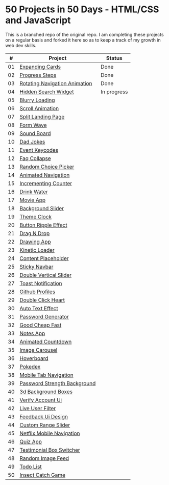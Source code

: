 # 50 Projects in 50 Days - HTML/CSS and JavaScript

This is a branched repo of the original repo. 
I am completing these projects on a regular basis and forked it here so as to keep a track of my growth in web dev skills.

|  #  | Project                                                                                                                     | Status    |
| :-: | --------------------------------------------------------------------------------------------------------------------------- | --------------------------------------------------------------------------------- |
| 01  | [Expanding Cards](https://github.com/bradtraversy/50projects50days/tree/master/expanding-cards)                             |    Done   |
| 02  | [Progress Steps](https://github.com/bradtraversy/50projects50days/tree/master/progress-steps)                               |    Done   |
| 03  | [Rotating Navigation Animation](https://github.com/bradtraversy/50projects50days/tree/master/rotating-nav-animation)        |    Done   |
| 04  | [Hidden Search Widget](https://github.com/bradtraversy/50projects50days/tree/master/hidden-search)                          |In progress|
| 05  | [Blurry Loading](https://github.com/bradtraversy/50projects50days/tree/master/blurry-loading)                               |           |
| 06  | [Scroll Animation](https://github.com/bradtraversy/50projects50days/tree/master/scroll-animation)                           |           |
| 07  | [Split Landing Page](https://github.com/bradtraversy/50projects50days/tree/master/split-landing-page)                       |           |
| 08  | [Form Wave](https://github.com/bradtraversy/50projects50days/tree/master/form-input-wave)                                   |           |
| 09  | [Sound Board](https://github.com/bradtraversy/50projects50days/tree/master/sound-board)                                     |           |
| 10  | [Dad Jokes](https://github.com/bradtraversy/50projects50days/tree/master/dad-jokes)                                         |           |
| 11  | [Event Keycodes](https://github.com/bradtraversy/50projects50days/tree/master/event-keycodes)                               |           |
| 12  | [Faq Collapse](https://github.com/bradtraversy/50projects50days/tree/master/faq-collapse)                                   |           |
| 13  | [Random Choice Picker](https://github.com/bradtraversy/50projects50days/tree/master/random-choice-picker)                   |           |
| 14  | [Animated Navigation](https://github.com/bradtraversy/50projects50days/tree/master/animated-navigation)                     |           |
| 15  | [Incrementing Counter](https://github.com/bradtraversy/50projects50days/tree/master/incrementing-counter)                   |           |
| 16  | [Drink Water](https://github.com/bradtraversy/50projects50days/tree/master/drink-water)                                     |           |
| 17  | [Movie App](https://github.com/bradtraversy/50projects50days/tree/master/movie-app)                                         |           |
| 18  | [Background Slider](https://github.com/bradtraversy/50projects50days/tree/master/background-slider)                         |           |
| 19  | [Theme Clock](https://github.com/bradtraversy/50projects50days/tree/master/theme-clock)                                     |           |
| 20  | [Button Ripple Effect](https://github.com/bradtraversy/50projects50days/tree/master/button-ripple-effect)                   |           |
| 21  | [Drag N Drop](https://github.com/bradtraversy/50projects50days/tree/master/drag-n-drop)                                     |           |
| 22  | [Drawing App](https://github.com/bradtraversy/50projects50days/tree/master/drawing-app)                                     |           |
| 23  | [Kinetic Loader](https://github.com/bradtraversy/50projects50days/tree/master/kinetic-loader)                               |           |
| 24  | [Content Placeholder](https://github.com/bradtraversy/50projects50days/tree/master/content-placeholder)                     |           |
| 25  | [Sticky Navbar](https://github.com/bradtraversy/50projects50days/tree/master/sticky-navigation)                             |           |
| 26  | [Double Vertical Slider](https://github.com/bradtraversy/50projects50days/tree/master/double-vertical-slider)               |           |
| 27  | [Toast Notification](https://github.com/bradtraversy/50projects50days/tree/master/toast-notification)                       |           |
| 28  | [Github Profiles](https://github.com/bradtraversy/50projects50days/tree/master/github-profiles)                             |           |
| 29  | [Double Click Heart](https://github.com/bradtraversy/50projects50days/tree/master/double-click-heart)                       |           |
| 30  | [Auto Text Effect](https://github.com/bradtraversy/50projects50days/tree/master/auto-text-effect)                           |           |
| 31  | [Password Generator](https://github.com/bradtraversy/50projects50days/tree/master/password-generator)                       |           |
| 32  | [Good Cheap Fast](https://github.com/bradtraversy/50projects50days/tree/master/good-cheap-fast)                             |           |
| 33  | [Notes App](https://github.com/bradtraversy/50projects50days/tree/master/notes-app)                                         |           |
| 34  | [Animated Countdown](https://github.com/bradtraversy/50projects50days/tree/master/animated-countdown)                       |           |
| 35  | [Image Carousel](https://github.com/bradtraversy/50projects50days/tree/master/image-carousel)                               |           |
| 36  | [Hoverboard](https://github.com/bradtraversy/50projects50days/tree/master/hoverboard)                                       |           |
| 37  | [Pokedex](https://github.com/bradtraversy/50projects50days/tree/master/pokedex)                                             |           |
| 38  | [Mobile Tab Navigation](https://github.com/bradtraversy/50projects50days/tree/master/mobile-tab-navigation)                 |           |
| 39  | [Password Strength Background](https://github.com/bradtraversy/50projects50days/tree/master/password-strength-background)   |           |
| 40  | [3d Background Boxes](https://github.com/bradtraversy/50projects50days/tree/master/3d-boxes-background)                     |           |
| 41  | [Verify Account Ui](https://github.com/bradtraversy/50projects50days/tree/master/verify-account-ui)                         |           |
| 42  | [Live User Filter](https://github.com/bradtraversy/50projects50days/tree/master/live-user-filter)                           |           |
| 43  | [Feedback Ui Design](https://github.com/bradtraversy/50projects50days/tree/master/feedback-ui-design)                       |           |
| 44  | [Custom Range Slider](https://github.com/bradtraversy/50projects50days/tree/master/custom-range-slider)                     |           |
| 45  | [Netflix Mobile Navigation](https://github.com/bradtraversy/50projects50days/tree/master/netflix-mobile-navigation)         |           |
| 46  | [Quiz App](https://github.com/bradtraversy/50projects50days/tree/master/quiz-app)                                           |           |
| 47  | [Testimonial Box Switcher](https://github.com/bradtraversy/50projects50days/tree/master/testimonial-box-switcher)           |           |
| 48  | [Random Image Feed](https://github.com/bradtraversy/50projects50days/tree/master/random-image-generator)                    |           |
| 49  | [Todo List](https://github.com/bradtraversy/50projects50days/tree/master/todo-list)                                         |           |
| 50  | [Insect Catch Game](https://github.com/bradtraversy/50projects50days/tree/master/insect-catch-game)                         |           |

